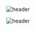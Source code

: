 ![header](https://capsule-render.vercel.app/api?color=gradient&height=400&text=Hello%20I'm%20Đăng)

![header](https://capsule-render.vercel.app/api?type=wave&color=gradient&height=300&section=footer&text=I'm%20%a%20Fresher&fontSize=90)
